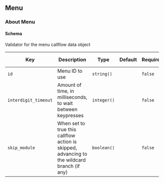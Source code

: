 ## Menu

### About Menu

#### Schema

Validator for the menu callflow data object



Key | Description | Type | Default | Required | Support Level
--- | ----------- | ---- | ------- | -------- | -------------
`id` | Menu ID to use | `string()` |   | `false` |  
`interdigit_timeout` | Amount of time, in milliseconds, to wait between keypresses | `integer()` |   | `false` |  
`skip_module` | When set to true this callflow action is skipped, advancing to the wildcard branch (if any) | `boolean()` |   | `false` |  



